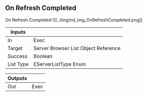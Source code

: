 ## On Refresh Completed
On Refresh Completed
![[../img/nd_img_OnRefreshCompleted.png]]

|Inputs||
|--|--|
| In | Exec |
| Target | Server Browser List Object Reference |
| Success | Boolean |
| List Type | EServerListType Enum |

|Outputs||
|--|--|
| Out | Exec |
